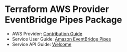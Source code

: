 # Terraform AWS Provider EventBridge Pipes Package

* AWS Provider: [Contribution Guide](https://hashicorp.github.io/terraform-provider-aws/#contribute)
* Service User Guide: [Amazon EventBridge Pipes](https://docs.aws.amazon.com/eventbridge/latest/userguide/eb-pipes.html)
* Service API Guide: [Welcome](https://docs.aws.amazon.com/eventbridge/latest/pipes-reference/Welcome.html)
